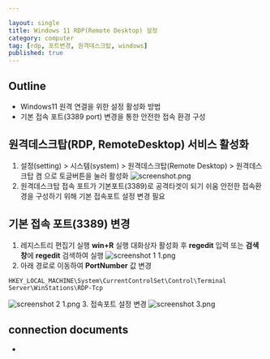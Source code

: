 ```yaml
---

layout: single
title: Windows 11 RDP(Remote Desktop) 설정
category: computer
tag: [rdp, 포트변경, 원격데스크탑, windows]
published: true
---
```


## Outline
- Windows11 원격 연결을 위한 설정 활성화 방법
- 기본 접속 포트(3389 port) 변경을 통한 안전한 접속 환경 구성

## 원격데스크탑(RDP, RemoteDesktop) 서비스 활성화
1. 설정(setting) > 시스템(system) > 원격데스크탑(Remote Desktop) > 원격데스크탑 켬 으로 토글버튼을 눌러 활성화
![screenshot.png]({{site.url}}/_images/2023-05-14-C05/screenshot.png)
2. 원격데스크탑 접속 포트가 기본포트(3389)로 공격타겟이 되기 쉬움 안전한 접속환경을 구성하기 위해 기본 접속포트 설정 변경 필요

## 기본 접속 포트(3389) 변경
1. 레지스트리 편집기 실행
	**win+R** 실행 대화상자 활성화 후 **regedit** 입력 또는 **검색창**에 **regedit** 검색하여 실행
![screenshot 1 1.png]({{site.url}}/_images/2023-05-14-C05/screenshot%201.png)
2. 아래 경로로 이동하여 **PortNumber** 값 변경
```
HKEY_LOCAL_MACHINE\System\CurrentControlSet\Control\Terminal Server\WinStations\RDP-Tcp
```
![screenshot 2 1.png]({{site.url}}/_images/2023-05-14-C05/screenshot%202.png)
3. 접속포트 설정 변경
![screenshot 3.png]({{site.url}}/_images/2023-05-14-C05/screenshot%203.png)   

## connection documents
- 